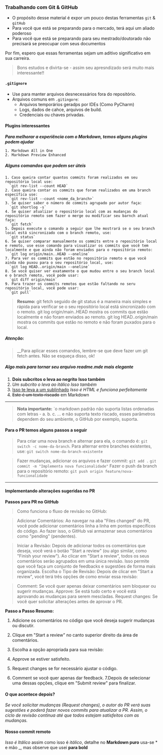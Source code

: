 ### Trabalhando com Git & GitHub

- O propósito desse material é expor um pouco destas ferramentas `git` & `gitHub`
- Para você que está se preparando para o mercado, terá aqui um aliado poderoso
- Para você que está se preparando para seu mestrado/doutorado não precisará se preocupar com seus documentos

Por fim, espero que essas ferramentas sejam um aditivo significativo em sua carreira.

>Bons estudos e divirta-se - assim seu apresndizado será muito mais interessante!!

#### `.gitignore`

- Use para manter arquivos desnecessários fora do repositório.
- Arquivos comuns em `.gitingore`:
  - Arquivos temporários geradps por IDEs (Como PyCharm)
  - Logs, dados de cahce, arquivos de build.
  - Credenciais ou chaves privadas.

#### Plugins interessantes

___Para melhorar a experiência com o Markdown, temos alguns plugins podem ajudar___

    1. Markdown All in One
    2. Markdown Preview Enhanced

##### Alguns comandos que podem ser úteis

    1. Caso queira contar quantos commits foram realizados em seu repositório local use:
      `git rev-list --count HEAD`
    2. Caso queira contar os commits que foram realizados em uma branch específica use:
      `git rev-list --count <nome_da_branch>`
    3. Se quiser saber o número de commits agrupado por autor faça:
      `git shortlog -s`
    4. Se quiser atualizar o repositório local com as mudanças do repositório remoto sem fazer o merge ou modificar seu barnch atual faça:
      `git fetch`
    5. Depois execute o comando a seguir que lhe mostrará se o seu branch local está sincronizado com o branch remoto, use:
      `git status`
    6. Se quiser comparar manualmente os commits entre o repositório local e remoto, use esse comando para visualizar os commits que você tem localmente e que ainda não foram enviados para o repositório remoto:
      `git log origin/main..HEAD --oneline`
    7. Para ver os commits que estão no repositório remoto e que você ainda não puxou para o seu repositório local, use:
      `git log HEAD..origin/main --oneline`
    8. Se você quiser ver exatamente o que mudou entre o seu branch local e o branch remoto, você pode usar:
      `git diff origin/main`
    9. Para trazer os commits remotos que estão faltando no seru repositório local, você pode usar:
      `git pull`

 > __Resumo:__
  git fetch seguido de git status é a maneira mais simples e rápida para verificar se o seu repositório local está sincronizado com o remoto.
  git log origin/main..HEAD mostra os commits que estão localmente e não foram enviados ao remoto.
  git log HEAD..origin/main mostra os commits que estão no remoto e não foram puxados para o local.

##### Atenção:
  >__Para aplicar esses comandos, lembre-se que deve fazer um git fetch antes. Não se esqueça disso, ok!

##### Algo mais para tornar seu arquivo readme.mde mais elegante

1. __Dois subcritos o leva ao negrito__ **Isso também**
2. _Um subcrito o leva ao itálico_ *Isso também*
3. <u>Isso te leva a um sublinhado</u> _Isso é HTML e funciona perfeitamente_
4. ~~Este é um texto riscado~~ em Markdown

---
>__Nota importante:__ `o markdown padrão não suporta listas ordenadas com letras - a. b. c. ... e não suporta texto riscado, esses parâmetros dependem do seu ambiente, o GitHub por exemplo, suporta.

#### Para o PR temos alguns passos a seguir

>Para criar uma nova branch e alternar para ela, o comando é: `git switch -c nome-da-branch`.
>Para alternar entre branches existentes, use: `git switch nome-da-branch-existente`

>Fazer mudanças, adicionar os arquivos e fazer commit: `git add .`
>`git commit -m "Implementa nova funcionalidade"`
>Fazer o push da branch para o repositório remoto:
>`git push origin feature/nova-funcionalidade`

---

#### Implementando alterações sugeridas no PR

__Passos para PR no GitHub__

>Como funciona o fluxo de revisão no GitHub:

>Adicionar Comentários:
>Ao navegar na aba "Files changed" do PR, você pode adicionar comentários linha a linha em pontos específicos do código.
>Ao fazer isso, o GitHub vai armazenar seus comentários como "pending" (pendentes).

>Iniciar a Revisão:
>Depois de adicionar todos os comentários que deseja, você verá o botão "Start a review" (ou algo similar, como "Finish your review").
>Ao clicar em "Start a review", todos os seus comentários serão agrupados em uma única revisão. Isso permite que você faça um conjunto de feedbacks e sugestões de forma mais organizada.
>Escolha o Tipo de Revisão: Depois de clicar em "Start a review", você terá três opções de como enviar essa revisão:

>Comment: Se você quer apenas deixar comentários sem bloquear ou sugerir mudanças.
>Approve: Se está tudo certo e você está aprovando as mudanças para serem mescladas.
>Request changes: Se você quer solicitar alterações antes de aprovar o PR.

__Passo a Passo Resumo:__

1. Adicione os comentários no código que você deseja sugerir mudanças ou discutir.

2. Clique em "Start a review" no canto superior direito da área de comentários.

3. Escolha a opção apropriada para sua revisão:

4. Approve se estiver satisfeito.

5. Request changes se for necessário ajustar o código.
6. Comment se você quer apenas dar feedback.
7.Depois de selecionar uma dessas opções, clique em "Submit review" para finalizar.


#### O que acontece depois?

_Se você solicitar mudanças (Request changes), o autor do PR verá suas sugestões e poderá fazer novos commits para atualizar a PR. Assim, o ciclo de revisão continua até que todos estejam satisfeitos com as mudanças._

#### Nosso commit remoto

_Isso é Itálico_ assim como isso é *itálico*, detalhe no __Markdown puro__ usa-se * e mão _, mas observe que usei __para bold__

